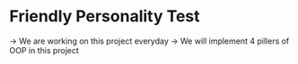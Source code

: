 # Friendly Personality Test 
-> We are working on this project everyday
-> We will implement 4 pillers of OOP in this project
